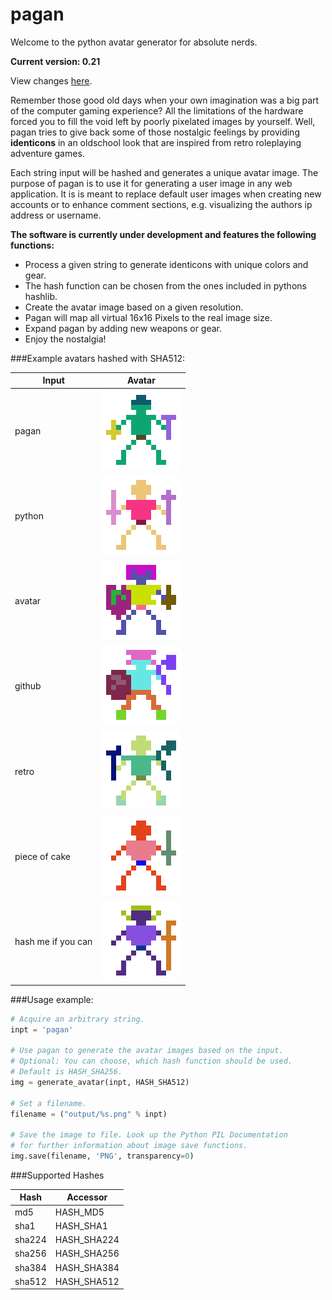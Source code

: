 pagan
=====

Welcome to the python avatar generator for absolute nerds.

**Current version: 0.21**

View changes [here](CHANGELOG.md).

Remember those good old days when your own imagination was a big part of the
computer gaming experience? All the limitations of the hardware forced you to
fill the void left by poorly pixelated images by yourself. Well, pagan tries to
give back some of those nostalgic feelings by providing **identicons** in an
oldschool look that are inspired from retro roleplaying adventure games.

Each string input will be hashed and generates a unique avatar image. The purpose
of pagan is to use it for generating a user image in any web application. It is
is meant to replace default user images when creating new accounts or to enhance
comment sections, e.g. visualizing the authors ip address or username.

**The software is currently under development and features the following functions:**

* Process a given string to generate identicons with unique colors and gear.
* The hash function can be chosen from the ones included in pythons hashlib.
* Create the avatar image based on a given resolution.
* Pagan will map all virtual 16x16 Pixels to the real image size.
* Expand pagan by adding new weapons or gear.
* Enjoy the nostalgia!

###Example avatars hashed with SHA512:

Input  | Avatar
------------- | -------------
pagan  | ![pagan](/images/pagan.png)
python | ![python](/images/python.png)
avatar | ![avatar](/images/avatar.png)
github | ![github](/images/github.png)
retro | ![retro](/images/retro.png)
piece of cake | ![piece of cake](/images/piece%20of%20cake.png)
hash me if you can | ![hash me if you can](/images/hash%20me%20if%20you%20can.png)

###Usage example:
```python
# Acquire an arbitrary string.
inpt = 'pagan'

# Use pagan to generate the avatar images based on the input.
# Optional: You can choose, which hash function should be used.
# Default is HASH_SHA256.
img = generate_avatar(inpt, HASH_SHA512)

# Set a filename.
filename = ("output/%s.png" % inpt)

# Save the image to file. Look up the Python PIL Documentation
# for further information about image save functions.
img.save(filename, 'PNG', transparency=0)
```

###Supported Hashes

Hash     | Accessor
-------- | --------
md5 | HASH_MD5
sha1 | HASH_SHA1
sha224 | HASH_SHA224
sha256 | HASH_SHA256
sha384 | HASH_SHA384
sha512 | HASH_SHA512
